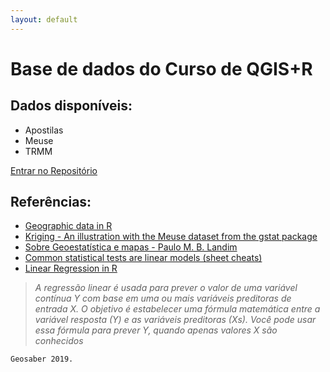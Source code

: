 ```yaml
---
layout: default
---
```

# Base de dados do Curso de QGIS+R
## Dados disponíveis:
* Apostilas
* Meuse
* TRMM

[Entrar no Repositório](https://github.com/geosaber/dados)

## Referências:
- [Geographic data in R](https://geocompr.robinlovelace.net/spatial-class.html)
- [Kriging - An illustration with the Meuse dataset from the gstat package](http://www.rpubs.com/liem/63374)
- [Sobre Geoestatística e mapas - Paulo M. B. Landim](http://www.ige.unicamp.br/terraedidatica/v2/pdf-v2/t_didatica_2006_v02n01_p019-033_landim.pdf)
- [Common statistical tests are linear models (sheet cheats)](https://lindeloev.github.io/tests-as-linear)
- [Linear Regression in R](https://www.machinelearningplus.com/machine-learning/complete-introduction-linear-regression-r)
>*A regressão linear é usada para prever o valor de uma variável contínua Y com base em uma ou mais variáveis preditoras de entrada X. O objetivo é estabelecer uma fórmula matemática entre a variável resposta (Y) e as variáveis preditoras (Xs). Você pode usar essa fórmula para prever Y, quando apenas valores X são conhecidos*

```
Geosaber 2019.
```
